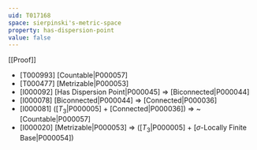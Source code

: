 ```yaml
---
uid: T017168
space: sierpinski's-metric-space
property: has-dispersion-point
value: false
---
```

[[Proof]]

* [T000993] [Countable|P000057]
* [T000477] [Metrizable|P000053]
* [I000092] [Has Dispersion Point|P000045] => [Biconnected|P000044]
* [I000078] [Biconnected|P000044] => [Connected|P000036]
* [I000081] ([$T_3$|P000005] + [Connected|P000036]) => ~[Countable|P000057]
* [I000020] [Metrizable|P000053] => ([$T_3$|P000005] + [$\sigma$-Locally Finite Base|P000054])

